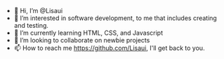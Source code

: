 - 👋 Hi, I’m @Lisaui
- 👀 I’m interested in software development, to me that includes creating and testing.
- 🌱 I’m currently learning HTML, CSS, and Javascript
- 💞️ I’m looking to collaborate on newbie projects 
- 📫 How to reach me https://github.com/Lisaui, I'll get back to you.

<!---
Lisaui/Lisaui is a ✨ special ✨ repository because its `README.md` (this file) appears on your GitHub profile.
You can click the Preview link to take a look at your changes.
--->
